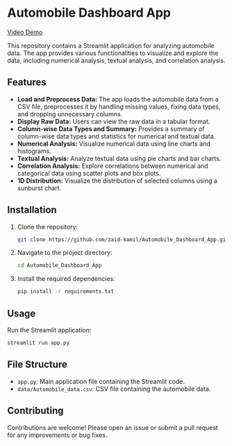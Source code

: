 # Automobile Dashboard App

[Video Demo](https://www.youtube.com/watch?v=SqKjYOzeKZw)

This repository contains a Streamlit application for analyzing automobile data. The app provides various functionalities to visualize and explore the data, including numerical analysis, textual analysis, and correlation analysis.

## Features

- **Load and Preprocess Data:** The app loads the automobile data from a CSV file, preprocesses it by handling missing values, fixing data types, and dropping unnecessary columns.
- **Display Raw Data:** Users can view the raw data in a tabular format.
- **Column-wise Data Types and Summary:** Provides a summary of column-wise data types and statistics for numerical and textual data.
- **Numerical Analysis:** Visualize numerical data using line charts and histograms.
- **Textual Analysis:** Analyze textual data using pie charts and bar charts.
- **Correlation Analysis:** Explore correlations between numerical and categorical data using scatter plots and box plots.
- **1D Distribution:** Visualize the distribution of selected columns using a sunburst chart.

## Installation

1. Clone the repository:
   ```bash
   git clone https://github.com/zaid-kamil/Automobile_Dashboard_App.git
   ```

2. Navigate to the project directory:
   ```bash
   cd Automobile_Dashboard_App
   ```

3. Install the required dependencies:
   ```bash
   pip install -r requirements.txt
   ```

## Usage

Run the Streamlit application:
```bash
streamlit run app.py
```

## File Structure

- `app.py`: Main application file containing the Streamlit code.
- `data/Automobile_data.csv`: CSV file containing the automobile data.

## Contributing

Contributions are welcome! Please open an issue or submit a pull request for any improvements or bug fixes.
